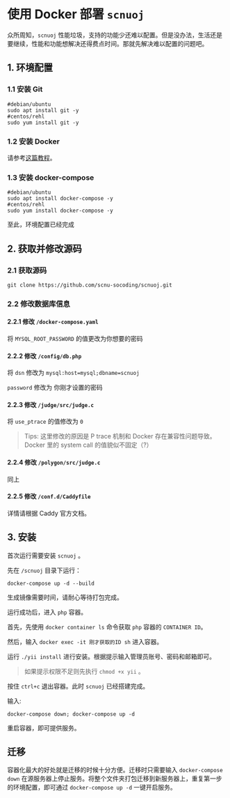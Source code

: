# 使用 Docker 部署 `scnuoj`

众所周知，`scnuoj` 性能垃圾，支持的功能少还难以配置。但是没办法，生活还是要继续，性能和功能想解决还得费点时间。那就先解决难以配置的问题吧。

## 1. 环境配置

### 1.1 安装 Git

```shell
#debian/ubuntu
sudo apt install git -y
#centos/rehl
sudo yum install git -y
```

### 1.2 安装 Docker

请参考[这篇教程](https://mirrors.tuna.tsinghua.edu.cn/help/docker-ce/)。

### 1.3 安装 docker-compose

```shell
#debian/ubuntu
sudo apt install docker-compose -y
#centos/rehl
sudo yum install docker-compose -y
```

至此，环境配置已经完成

## 2. 获取并修改源码

### 2.1 获取源码

```shell
git clone https://github.com/scnu-socoding/scnuoj.git
```

### 2.2 修改数据库信息

#### 2.2.1 修改 `/docker-compose.yaml`

将 `MYSQL_ROOT_PASSWORD` 的值更改为你想要的密码

#### 2.2.2 修改 `/config/db.php`

将 `dsn` 修改为 `mysql:host=mysql;dbname=scnuoj`

`password` 修改为 你刚才设置的密码

#### 2.2.3 修改 `/judge/src/judge.c`

将 `use_ptrace` 的值修改为 `0`

> Tips: 这里修改的原因是 P trace 机制和 Docker 存在兼容性问题导致。Docker 里的 system call 的值貌似不固定（?）

#### 2.2.4 修改 `/polygon/src/judge.c`

同上

#### 2.2.5 修改 `/conf.d/Caddyfile`

详情请根据 Caddy 官方文档。

## 3. 安装

首次运行需要安装 `scnuoj` 。

先在 `/scnuoj` 目录下运行：

```shell
docker-compose up -d --build
```

生成镜像需要时间，请耐心等待打包完成。

运行成功后，进入 `php` 容器。

首先，先使用 `docker container ls` 命令获取 `php` 容器的 `CONTAINER ID`。

然后，输入 `docker exec -it 刚才获取的ID sh` 进入容器。

运行 `./yii install` 进行安装。根据提示输入管理员账号、密码和邮箱即可。

> 如果提示权限不足则先执行 `chmod +x yii` 。

按住 `ctrl+c` 退出容器。此时 `scnuoj` 已经搭建完成。

输入:

```shell
docker-compose down; docker-compose up -d
```

重启容器，即可提供服务。

## 迁移

容器化最大的好处就是迁移的时候十分方便。迁移时只需要输入 `docker-compose down` 在源服务器上停止服务。将整个文件夹打包迁移到新服务器上，重复第一步的环境配置，即可通过 `docker-compose up -d` 一键开启服务。
